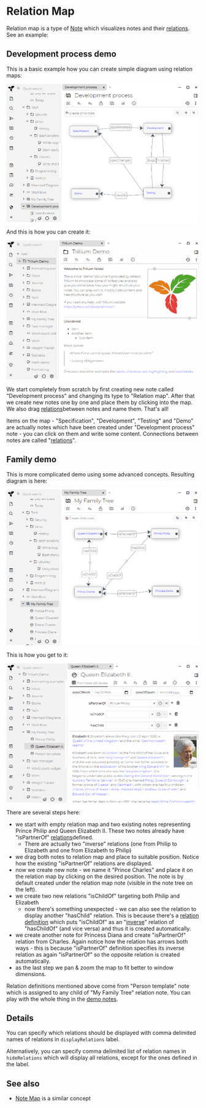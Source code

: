 # Relation Map
Relation map is a type of [Note](../Basic%20Concepts%20and%20Features/Notes.md) which visualizes notes and their [relations](../Advanced%20Usage/Attributes.md). See an example:

## Development process demo

This is a basic example how you can create simple diagram using relation maps:

![](../Attachments/relation-map-dev-process.png)

And this is how you can create it:

![](Relation%20Map_relation-map-.gif)

We start completely from scratch by first creating new note called "Development process" and changing its type to "Relation map". After that we create new notes one by one and place them by clicking into the map. We also drag [relations](../Advanced%20Usage/Attributes.md)between notes and name them. That's all!

Items on the map - "Specification", "Development", "Testing" and "Demo" are actually notes which have been created under "Development process" note - you can click on them and write some content. Connections between notes are called "[relations](../Advanced%20Usage/Attributes.md)".

## Family demo

This is more complicated demo using some advanced concepts. Resulting diagram is here:

![](../Attachments/relation-map-family.png)

This is how you get to it:

![](../Attachments/relation-map-family-demo.gif)

There are several steps here:

*   we start with empty relation map and two existing notes representing Prince Philip and Queen Elizabeth II. These two notes already have "isPartnerOf" [relations](../Advanced%20Usage/Attributes.md)defined.
    *   There are actually two "inverse" relations (one from Philip to Elizabeth and one from Elizabeth to Philip)
*   we drag both notes to relation map and place to suitable position. Notice how the existing "isPartnerOf" relations are displayed.
*   now we create new note - we name it "Prince Charles" and place it on the relation map by clicking on the desired position. The note is by default created under the relation map note (visible in the note tree on the left).
*   we create two new relations "isChildOf" targeting both Philip and Elizabeth
    *   now there's something unexpected - we can also see the relation to display another "hasChild" relation. This is because there's a [relation definition](../Advanced%20Usage/Attributes/Promoted%20Attributes.md) which puts "isChildOf" as an "[inverse](../Advanced%20Usage/Attributes/Promoted%20Attributes.md)" relation of "hasChildOf" (and vice versa) and thus it is created automatically.
*   we create another note for Princess Diana and create "isPartnerOf" relation from Charles. Again notice how the relation has arrows both ways - this is because "isPartnerOf" definition specifies its inverse relation as again "isPartnerOf" so the opposite relation is created automatically.
*   as the last step we pan & zoom the map to fit better to window dimensions.

Relation definitions mentioned above come from "Person template" note which is assigned to any child of "My Family Tree" relation note. You can play with the whole thing in the [demo notes](../Advanced%20Usage/Database.md).

## Details

You can specify which relations should be displayed with comma delimited names of relations in `displayRelations` label.

Alternatively, you can specify comma delimited list of relation names in `hideRelations` which will display all relations, except for the ones defined in the label.

## See also

*   [Note Map](../Advanced%20Usage/Note%20Map%20\(Link%20map%2C%20Tree%20map\).md) is a similar concept